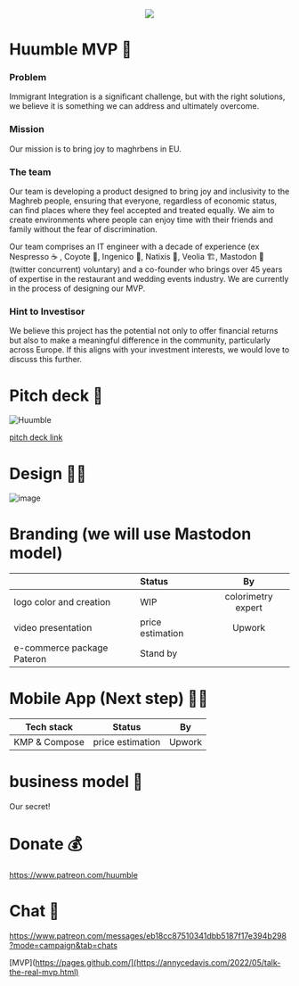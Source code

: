 <div align="center">
<image src="https://github.com/user-attachments/assets/039093fa-7eba-4e1a-8b82-a9ea4f3a0812" />
</div>

# Huumble MVP  🙌

### Problem
Immigrant Integration is a significant challenge, but with the right solutions, we believe it is something we can address and ultimately overcome. 

### Mission
Our mission is to bring joy to maghrbens in EU.

### The team
Our team is developing a product designed to bring joy and inclusivity to the Maghreb people, ensuring that everyone, regardless of economic status, can find places where they feel accepted and treated equally. We aim to create environments where people can enjoy time with their friends and family without the fear of discrimination.

Our team comprises an IT engineer with a decade of experience (ex Nespresso ☕ , Coyote 🐅, Ingenico 📱, Natixis 🏦, Veolia 🏗️, Mastodon 🐘 (twitter concurrent) voluntary) and a co-founder who brings over 45 years of expertise in the restaurant and wedding events industry. We are currently in the process of designing our MVP.

### Hint to Investisor
We believe this project has the potential not only to offer financial returns but also to make a meaningful difference in the community, particularly across Europe. If this aligns with your investment interests, we would love to discuss this further.

# Pitch deck 🎒
![Huumble](https://github.com/user-attachments/assets/a440c2e2-62a5-4d42-9845-727f09fc4fb6)

[pitch deck link](https://www.canva.com/design/DAGNAGVDUJM/NFrpM-kQn71_7rzvDpzPQw/view)

# Design 👩‍🎨
![image](https://github.com/user-attachments/assets/bc28e0e1-8ed5-4f38-af01-c252904b681f)


# Branding (we will use Mastodon model)

|                            | Status             | By                 |
| -------------------------- |:-------------------|:------------------:|
| logo color and creation    | WIP                | colorimetry expert |
| video presentation         | price estimation   | Upwork             |
| e-commerce package Pateron | Stand by           |                    |


# Mobile App (Next step) 🧑‍💻

| Tech stack                 | Status             | By                 |
| -------------------------- |:------------------:|:------------------:|
| KMP & Compose              | price estimation   | Upwork             |


# business model 🚀
Our secret!

# Donate 💰
https://www.patreon.com/huumble

# Chat 📣
https://www.patreon.com/messages/eb18cc87510341dbb5187f17e394b298?mode=campaign&tab=chats

[MVP](https://pages.github.com/](https://annycedavis.com/2022/05/talk-the-real-mvp.html)
